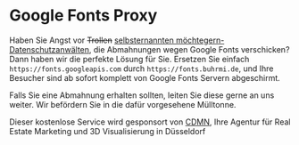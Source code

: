 # Google Fonts Proxy

Haben Sie Angst vor ~~Trollen~~ [selbsternannten möchtegern-Datenschutzanwälten](https://www.datenschutzanwalt.eu), die Abmahnungen wegen Google Fonts verschicken? Dann haben wir die perfekte Lösung für Sie. Ersetzen Sie einfach `https://fonts.googleapis.com` durch `https://fonts.buhrmi.de`, und Ihre Besucher sind ab sofort komplett von Google Fonts Servern abgeschirmt.

Falls Sie eine Abmahnung erhalten sollten, leiten Sie diese gerne an uns weiter. Wir befördern Sie in die dafür vorgesehene Mülltonne.

Dieser kostenlose Service wird gesponsort von [CDMN](https://cdmn.de), Ihre Agentur für Real Estate Marketing und 3D Visualisierung in Düsseldorf
